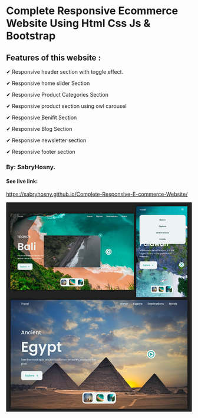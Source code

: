 ﻿# Complete Responsive Ecommerce Website Using Html Css Js & Bootstrap

## Features of this website :
✔ Responsive header section with toggle effect.

✔ Responsive home slider Section

✔ Responsive Product Categories Section

✔ Responsive product section using owl carousel

✔ Responsive Benifit Section

✔ Responsive Blog Section

✔ Responsive newsletter section

✔ Responsive footer section

### By: SabryHosny.
#### See live link:
https://sabryhosny.github.io/Complete-Responsive-E-commerce-Website/

![Complete Responsive Ecommerce Website](/preview.png)

